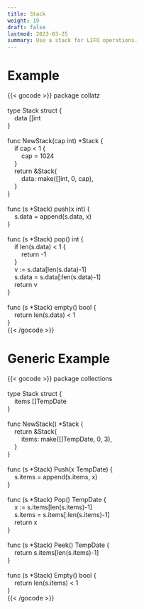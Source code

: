 ```yaml
---
title: Stack
weight: 19
draft: false
lastmod: 2023-03-25
summary: Use a stack for LIFO operations.
---
```


# Example

{{< gocode >}}
<span class="golang-top-level-keyword">package</span>&nbsp;collatz<br>
<br>
<span class="golang-control-keyword">type</span>&nbsp;Stack&nbsp;<span class="golang-control-keyword">struct</span>&nbsp;{<br>
&nbsp;&nbsp;&nbsp;&nbsp;data&nbsp;[]<span class="golang-variable-type">int</span><br>
}<br>
<br>
<span class="golang-top-level-keyword">func</span>&nbsp;NewStack(cap&nbsp;<span class="golang-variable-type">int</span>)&nbsp;*Stack&nbsp;{<br>
&nbsp;&nbsp;&nbsp;&nbsp;<span class="golang-control-keyword">if</span>&nbsp;cap&nbsp;<&nbsp;1&nbsp;{<br>
&nbsp;&nbsp;&nbsp;&nbsp;&nbsp;&nbsp;&nbsp;&nbsp;<span class="golang-variable">cap</span>&nbsp;=&nbsp;1024<br>
&nbsp;&nbsp;&nbsp;&nbsp;}<br>
&nbsp;&nbsp;&nbsp;&nbsp;<span class="golang-control-keyword">return</span>&nbsp;&Stack{<br>
&nbsp;&nbsp;&nbsp;&nbsp;&nbsp;&nbsp;&nbsp;&nbsp;data:&nbsp;make([]<span class="golang-variable-type">int</span>,&nbsp;0,&nbsp;cap),<br>
&nbsp;&nbsp;&nbsp;&nbsp;}<br>
}<br>
<br>
<span class="golang-top-level-keyword">func</span>&nbsp;(s&nbsp;*Stack)&nbsp;push(x&nbsp;<span class="golang-variable-type">int</span>)&nbsp;{<br>
&nbsp;&nbsp;&nbsp;&nbsp;s.<span class="golang-variable">data</span>&nbsp;=&nbsp;append(s.data,&nbsp;x)<br>
}<br>
<br>
<span class="golang-top-level-keyword">func</span>&nbsp;(s&nbsp;*Stack)&nbsp;pop()&nbsp;<span class="golang-variable-type">int</span>&nbsp;{<br>
&nbsp;&nbsp;&nbsp;&nbsp;<span class="golang-control-keyword">if</span>&nbsp;len(s.data)&nbsp;<&nbsp;1&nbsp;{<br>
&nbsp;&nbsp;&nbsp;&nbsp;&nbsp;&nbsp;&nbsp;&nbsp;<span class="golang-control-keyword">return</span>&nbsp;-1<br>
&nbsp;&nbsp;&nbsp;&nbsp;}<br>
&nbsp;&nbsp;&nbsp;&nbsp;<span class="golang-variable">v</span>&nbsp;:=&nbsp;s.data[len(s.data)-1]<br>
&nbsp;&nbsp;&nbsp;&nbsp;s.<span class="golang-variable">data</span>&nbsp;=&nbsp;s.data[:len(s.data)-1]<br>
&nbsp;&nbsp;&nbsp;&nbsp;<span class="golang-control-keyword">return</span>&nbsp;v<br>
}<br>
<br>
<span class="golang-top-level-keyword">func</span>&nbsp;(s&nbsp;*Stack)&nbsp;empty()&nbsp;<span class="golang-variable-type">bool</span>&nbsp;{<br>
&nbsp;&nbsp;&nbsp;&nbsp;<span class="golang-control-keyword">return</span>&nbsp;len(s.data)&nbsp;<&nbsp;1<br>
}<br>
{{< /gocode >}}

# Generic Example

{{< gocode >}}
<span class="golang-top-level-keyword">package</span>&nbsp;collections<br>
<br>
<span class="golang-control-keyword">type</span>&nbsp;Stack&nbsp;<span class="golang-control-keyword">struct</span>&nbsp;{<br>
&nbsp;&nbsp;&nbsp;&nbsp;items&nbsp;[]TempDate<br>
}<br>
<br>
<span class="golang-top-level-keyword">func</span>&nbsp;NewStack()&nbsp;*Stack&nbsp;{<br>
&nbsp;&nbsp;&nbsp;&nbsp;<span class="golang-control-keyword">return</span>&nbsp;&Stack{<br>
&nbsp;&nbsp;&nbsp;&nbsp;&nbsp;&nbsp;&nbsp;&nbsp;items:&nbsp;make([]TempDate,&nbsp;0,&nbsp;3),<br>
&nbsp;&nbsp;&nbsp;&nbsp;}<br>
}<br>
<br>
<span class="golang-top-level-keyword">func</span>&nbsp;(s&nbsp;*Stack)&nbsp;Push(x&nbsp;TempDate)&nbsp;{<br>
&nbsp;&nbsp;&nbsp;&nbsp;s.<span class="golang-variable">items</span>&nbsp;=&nbsp;append(s.items,&nbsp;x)<br>
}<br>
<br>
<span class="golang-top-level-keyword">func</span>&nbsp;(s&nbsp;*Stack)&nbsp;Pop()&nbsp;TempDate&nbsp;{<br>
&nbsp;&nbsp;&nbsp;&nbsp;<span class="golang-variable">x</span>&nbsp;:=&nbsp;s.items[len(s.items)-1]<br>
&nbsp;&nbsp;&nbsp;&nbsp;s.<span class="golang-variable">items</span>&nbsp;=&nbsp;s.items[:len(s.items)-1]<br>
&nbsp;&nbsp;&nbsp;&nbsp;<span class="golang-control-keyword">return</span>&nbsp;x<br>
}<br>
<br>
<span class="golang-top-level-keyword">func</span>&nbsp;(s&nbsp;*Stack)&nbsp;Peek()&nbsp;TempDate&nbsp;{<br>
&nbsp;&nbsp;&nbsp;&nbsp;<span class="golang-control-keyword">return</span>&nbsp;s.items[len(s.items)-1]<br>
}<br>
<br>
<span class="golang-top-level-keyword">func</span>&nbsp;(s&nbsp;*Stack)&nbsp;Empty()&nbsp;<span class="golang-variable-type">bool</span>&nbsp;{<br>
&nbsp;&nbsp;&nbsp;&nbsp;<span class="golang-control-keyword">return</span>&nbsp;len(s.items)&nbsp;<&nbsp;1<br>
}<br>
{{< /gocode >}}